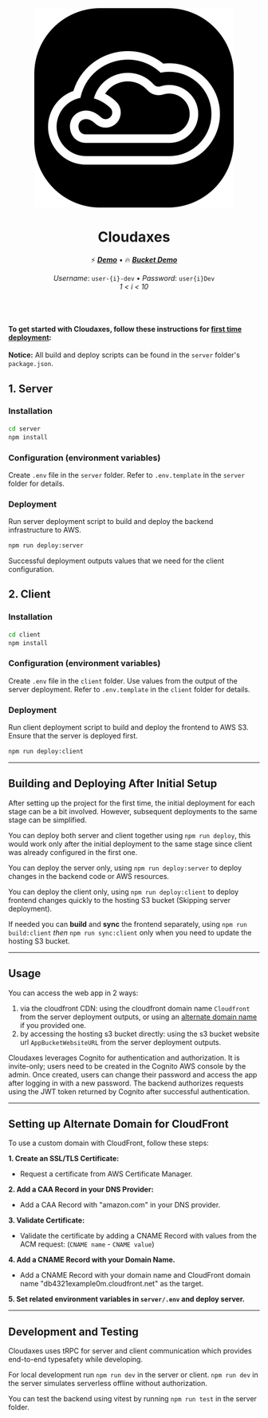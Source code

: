 <div align="center">
  <img src="https://github.com/MuhannadQ/cloudaxes/blob/master/client/public/vite.svg" >
  <h1>Cloudaxes</h1>
</div>

<p align="center">
  ⚡️ <a href="https://cloudaxes.hashtag.dev""><i><strong>Demo</strong></i></a> •
  🔥 <a href="http://cloudaxes-app-dev.s3-website.eu-central-1.amazonaws.com"><i><strong>Bucket Demo</strong></i></a>
</p>

<p align="center">
  <i>Username</i>: <code>user-{i}-dev</code> • <i>Password</i>: <code>user{i}Dev</code>
  </br>
  <i>1 < i < 10</i>
</p>

<br />
<br />

#### To get started with Cloudaxes, follow these instructions for <u>first time deployment</u>:

**Notice:** All build and deploy scripts can be found in the `server` folder's `package.json`.

## 1. Server

### Installation

```bash
cd server
npm install
```

### Configuration (environment variables)

Create `.env` file in the `server` folder. Refer to `.env.template` in the `server` folder for details.

### Deployment

Run server deployment script to build and deploy the backend infrastructure to AWS.

```bash
npm run deploy:server
```

Successful deployment outputs values that we need for the client configuration.

## 2. Client

### Installation

```bash
cd client
npm install
```

### Configuration (environment variables)

Create `.env` file in the `client` folder.
Use values from the output of the server deployment. Refer to `.env.template` in the `client` folder for details.

### Deployment

Run client deployment script to build and deploy the frontend to AWS S3.
Ensure that the server is deployed first.

```bash
npm run deploy:client
```

---

## Building and Deploying After Initial Setup

After setting up the project for the first time, the initial deployment for each stage can be a bit involved. However, subsequent deployments to the same stage can be simplified.

You can deploy both server and client together using `npm run deploy`, this would work only after the initial deployment to the same stage since client was already configured in the first one.

You can deploy the server only, using `npm run deploy:server` to deploy changes in the backend code or AWS resources.

You can deploy the client only, using `npm run deploy:client` to deploy frontend changes quickly to the hosting S3 bucket (Skipping server deployment).

If needed you can **build** and **sync** the frontend separately, using `npm run build:client` _then_ `npm run sync:client` only when you need to update the hosting S3 bucket.

---

## Usage

You can access the web app in 2 ways:

1. via the cloudfront CDN: using the cloudfront domain name `Cloudfront` from the server deployment outputs, or using an [alternate domain name](#setting-up-alternate-domain-for-cloudfront) if you provided one.
2. by accessing the hosting s3 bucket directly: using the s3 bucket website url `AppBucketWebsiteURL` from the server deployment outputs.

Cloudaxes leverages Cognito for authentication and authorization. It is invite-only; users need to be created in the Cognito AWS console by the admin.
Once created, users can change their password and access the app after logging in with a new password.
The backend authorizes requests using the JWT token returned by Cognito after successful authentication.

---

## Setting up Alternate Domain for CloudFront

To use a custom domain with CloudFront, follow these steps:

**1. Create an SSL/TLS Certificate:**

- Request a certificate from AWS Certificate Manager.

**2. Add a CAA Record in your DNS Provider:**

- Add a CAA Record with "amazon.com" in your DNS provider.

**3. Validate Certificate:**

- Validate the certificate by adding a CNAME Record with values from the ACM request: (`CNAME name` - `CNAME value`)

**4. Add a CNAME Record with your Domain Name.**

- Add a CNAME Record with your domain name and CloudFront domain name "db4321example0m.cloudfront.net" as the target.

**5. Set related environment variables in `server/.env` and deploy server.**

---

## Development and Testing

Cloudaxes uses tRPC for server and client communication which provides end-to-end typesafety while developing.

For local development run `npm run dev` in the server or client.
`npm run dev` in the server simulates serverless offline without authorization.

You can test the backend using vitest by running `npm run test` in the server folder.

<!--
## Future Work/Improvements
- Migrations, API documentation, acm certificate, route53
-->
